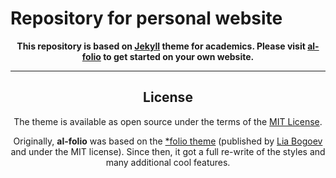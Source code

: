 # Repository for personal website

<div align="center">

**This repository is based on [Jekyll](https://jekyllrb.com/) theme for academics. Please visit [al-folio](https://alshedivat/al-folio) to get started on your own website.**

---

## License

The theme is available as open source under the terms of the [MIT License](https://github.com/alshedivat/al-folio/blob/main/LICENSE).

Originally, **al-folio** was based on the [\*folio theme](https://github.com/bogoli/-folio) (published by [Lia Bogoev](https://liabogoev.com) and under the MIT license). Since then, it got a full re-write of the styles and many additional cool features.
